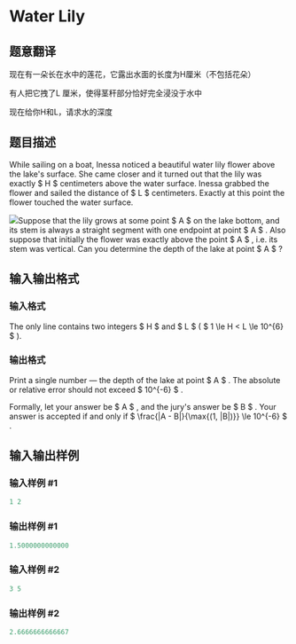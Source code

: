 # Water Lily

## 题意翻译

现在有一朵长在水中的莲花，它露出水面的长度为H厘米（不包括花朵）

有人把它拽了L 厘米，使得茎秆部分恰好完全浸没于水中

现在给你H和L，请求水的深度

## 题目描述

While sailing on a boat, Inessa noticed a beautiful water lily flower above the lake's surface. She came closer and it turned out that the lily was exactly $ H $ centimeters above the water surface. Inessa grabbed the flower and sailed the distance of $ L $ centimeters. Exactly at this point the flower touched the water surface.

![](https://cdn.luogu.com.cn/upload/vjudge_pic/CF1199B/42f6cea9c2bcade7ac8750d98129857158bca8c3.png)Suppose that the lily grows at some point $ A $ on the lake bottom, and its stem is always a straight segment with one endpoint at point $ A $ . Also suppose that initially the flower was exactly above the point $ A $ , i.e. its stem was vertical. Can you determine the depth of the lake at point $ A $ ?

## 输入输出格式

### 输入格式

The only line contains two integers $ H $ and $ L $ ( $ 1 \le H < L \le 10^{6} $ ).

### 输出格式

Print a single number — the depth of the lake at point $ A $ . The absolute or relative error should not exceed $ 10^{-6} $ .

Formally, let your answer be $ A $ , and the jury's answer be $ B $ . Your answer is accepted if and only if $ \frac{|A - B|}{\max{(1, |B|)}} \le 10^{-6} $ .

## 输入输出样例

### 输入样例 #1

```cpp
1 2

```
### 输出样例 #1

```cpp
1.5000000000000

```
### 输入样例 #2

```cpp
3 5

```
### 输出样例 #2

```cpp
2.6666666666667

```
